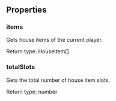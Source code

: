 # 



## Properties

### items
<p>Gets house items of the current player.</p>


Return type: HouseItem[]

### totalSlots
<p>Gets the total number of house item slots.</p>


Return type: number

